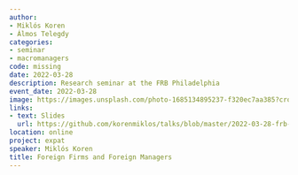```yaml
---
author:
- Miklós Koren
- Álmos Telegdy
categories:
- seminar
- macromanagers
code: missing
date: 2022-03-28
description: Research seminar at the FRB Philadelphia
event_date: 2022-03-28
image: https://images.unsplash.com/photo-1685134895237-f320ec7aa385?crop=entropy&cs=tinysrgb&fit=max&fm=jpg&ixid=M3w2ODAxOTV8MHwxfHJhbmRvbXx8fHx8fHx8fDE3MzI2NDM2MjB8&ixlib=rb-4.0.3&q=80&w=1080
links:
- text: Slides
  url: https://github.com/korenmiklos/talks/blob/master/2022-03-28-frb-philadelphia/README.pdf
location: online
project: expat
speaker: Miklós Koren
title: Foreign Firms and Foreign Managers
---
```

